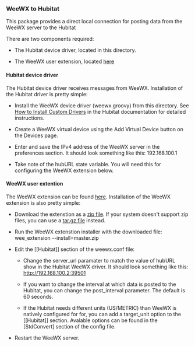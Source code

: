 ### WeeWX to Hubitat

This package provides a direct local connection for posting data from the WeeWX server to the Hubitat

There are two components required:

* The Hubitat device driver, located in this directory.

* The WeeWX user extension, located [here](https://github.com/dennypage/weewx-hubitat)


#### Hubitat device driver

The Hubitat device driver receives messages from WeeWX. Installation of the Hubitat driver is pretty simple:

* Install the WeeWX device driver (weewx.groovy) from this directory. See [How to Install Custom Drivers](https://docs.hubitat.com/index.php?title=How_to_Install_Custom_Drivers) in the Hubitat documentation for detailed instructions.

* Create a WeeWX virtual device using the Add Virtual Device button on the Devices page.

* Enter and save the IPv4 address of the WeeWX server in the preferences section. It should look something like this: 192.168.100.1

* Take note of the hubURL state variable. You will need this for configuring the WeeWX extension below.

#### WeeWX user extention

The WeeWX extension can be found [here](https://github.com/dennypage/weewx-hubitat). Installation of the WeeWX extension is also pretty simple:

* Download the extenstion as a [zip file](https://github.com/dennypage/weewx-hubitat/archive/master.zip). If your system doesn't support zip files, you can use a [tar.gz file](https://github.com/dennypage/weewx-hubitat/archive/master.tar.gz) instead.

* Run the WeeWX extenstion installer with the downloaded file: wee_extension --install=master.zip

* Edit the [[Hubitat]] section of the weewx.conf file:

  - Change the server_url paramater to match the value of hubURL show in the Hubitat WeeWX driver. It should look something like this: http://192.168.100.2:39501

  - If you want to change the interval at which data is posted to the Hubitat, you can change the post_interval parameter. The default is 60 seconds.

  - If the Hubitat needs different units (US/METRIC) than WeeWX is natively configured for for, you can add a target_unit option to the [[Hubitat]] section. Avalable options can be found in the [StdConvert] section of the config file.

* Restart the WeeWX server.
